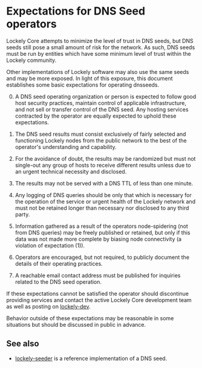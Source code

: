 Expectations for DNS Seed operators
====================================

Lockely Core attempts to minimize the level of trust in DNS seeds,
but DNS seeds still pose a small amount of risk for the network.
As such, DNS seeds must be run by entities which have some minimum
level of trust within the Lockely community.

Other implementations of Lockely software may also use the same
seeds and may be more exposed. In light of this exposure, this
document establishes some basic expectations for operating dnsseeds.

0. A DNS seed operating organization or person is expected to follow good
host security practices, maintain control of applicable infrastructure,
and not sell or transfer control of the DNS seed. Any hosting services
contracted by the operator are equally expected to uphold these expectations.

1. The DNS seed results must consist exclusively of fairly selected and
functioning Lockely nodes from the public network to the best of the
operator's understanding and capability.

2. For the avoidance of doubt, the results may be randomized but must not
single-out any group of hosts to receive different results unless due to an
urgent technical necessity and disclosed.

3. The results may not be served with a DNS TTL of less than one minute.

4. Any logging of DNS queries should be only that which is necessary
for the operation of the service or urgent health of the Lockely
network and must not be retained longer than necessary nor disclosed
to any third party.

5. Information gathered as a result of the operators node-spidering
(not from DNS queries) may be freely published or retained, but only
if this data was not made more complete by biasing node connectivity
(a violation of expectation (1)).

6. Operators are encouraged, but not required, to publicly document the
details of their operating practices.

7. A reachable email contact address must be published for inquiries
related to the DNS seed operation.

If these expectations cannot be satisfied the operator should
discontinue providing services and contact the active Lockely
Core development team as well as posting on
[lockely-dev](https://groups.google.com/forum/#!forum/lockely-dev).

Behavior outside of these expectations may be reasonable in some
situations but should be discussed in public in advance.

See also
----------
- [lockely-seeder](https://github.com/pooler/lockely-seeder) is a reference implementation of a DNS seed.
